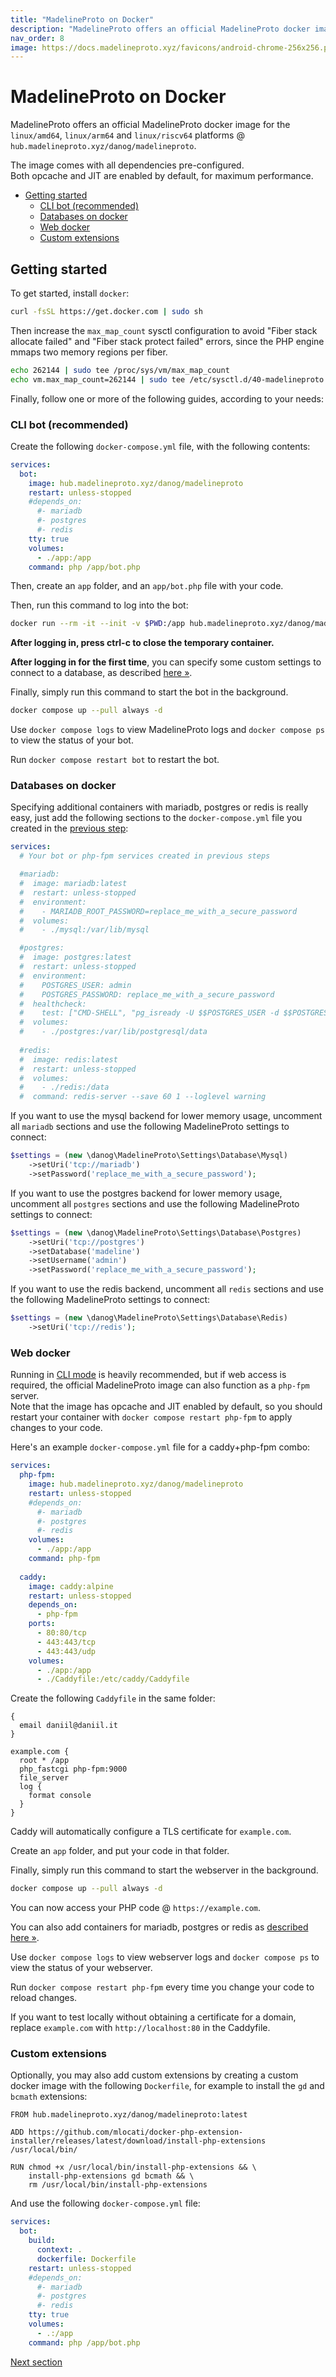 ```yaml
---
title: "MadelineProto on Docker"
description: "MadelineProto offers an official MadelineProto docker image for the linux/amd64, linux/arm64 and linux/riscv64 platforms @ hub.madelineproto.xyz/danog/madelineproto.  "
nav_order: 8
image: https://docs.madelineproto.xyz/favicons/android-chrome-256x256.png
---
```

# MadelineProto on Docker

MadelineProto offers an official MadelineProto docker image for the `linux/amd64`, `linux/arm64` and `linux/riscv64` platforms @ `hub.madelineproto.xyz/danog/madelineproto`.  

The image comes with all dependencies pre-configured.  
Both opcache and JIT are enabled by default, for maximum performance.  

* [Getting started](#getting-started)
  * [CLI bot (recommended)](#cli-bot-recommended)
  * [Databases on docker](#databases-on-docker)
  * [Web docker](#web-docker)
  * [Custom extensions](#custom-extensions)

## Getting started

To get started, install `docker`:

```bash
curl -fsSL https://get.docker.com | sudo sh
```

Then increase the `max_map_count` sysctl configuration to avoid "Fiber stack allocate failed" and "Fiber stack protect failed" errors, since the PHP engine mmaps two memory regions per fiber.  

```bash
echo 262144 | sudo tee /proc/sys/vm/max_map_count
echo vm.max_map_count=262144 | sudo tee /etc/sysctl.d/40-madelineproto.conf
```

Finally, follow one or more of the following guides, according to your needs:

### CLI bot (recommended)

Create the following `docker-compose.yml` file, with the following contents:

```yml
services:
  bot:
    image: hub.madelineproto.xyz/danog/madelineproto
    restart: unless-stopped
    #depends_on:
      #- mariadb
      #- postgres
      #- redis
    tty: true
    volumes:
      - ./app:/app
    command: php /app/bot.php
```

Then, create an `app` folder, and an `app/bot.php` file with your code.  

Then, run this command to log into the bot:

```bash
docker run --rm -it --init -v $PWD:/app hub.madelineproto.xyz/danog/madelineproto php /app/bot.php
```

**After logging in, press ctrl-c to close the temporary container.**

**After logging in for the first time**, you can specify some custom settings to connect to a database, as described [here &raquo;](#databases-on-docker).  

Finally, simply run this command to start the bot in the background.

```bash
docker compose up --pull always -d
```

Use `docker compose logs` to view MadelineProto logs and `docker compose ps` to view the status of your bot.  

Run `docker compose restart bot` to restart the bot.  

### Databases on docker

Specifying additional containers with mariadb, postgres or redis is really easy, just add the following sections to the `docker-compose.yml` file you created in the [previous step](#cli-bot-recommended):

```yml
services:
  # Your bot or php-fpm services created in previous steps

  #mariadb:
  #  image: mariadb:latest
  #  restart: unless-stopped
  #  environment:
  #    - MARIADB_ROOT_PASSWORD=replace_me_with_a_secure_password
  #  volumes:
  #    - ./mysql:/var/lib/mysql

  #postgres:
  #  image: postgres:latest
  #  restart: unless-stopped
  #  environment:
  #    POSTGRES_USER: admin
  #    POSTGRES_PASSWORD: replace_me_with_a_secure_password
  #  healthcheck:
  #    test: ["CMD-SHELL", "pg_isready -U $$POSTGRES_USER -d $$POSTGRES_DB"]
  #  volumes:
  #    - ./postgres:/var/lib/postgresql/data
  
  #redis:
  #  image: redis:latest
  #  restart: unless-stopped
  #  volumes:
  #    - ./redis:/data
  #  command: redis-server --save 60 1 --loglevel warning

```

If you want to use the mysql backend for lower memory usage, uncomment all `mariadb` sections and use the following MadelineProto settings to connect:

```php
$settings = (new \danog\MadelineProto\Settings\Database\Mysql)
    ->setUri('tcp://mariadb')
    ->setPassword('replace_me_with_a_secure_password');
```

If you want to use the postgres backend for lower memory usage, uncomment all `postgres` sections and use the following MadelineProto settings to connect:

```php
$settings = (new \danog\MadelineProto\Settings\Database\Postgres)
    ->setUri('tcp://postgres')
    ->setDatabase('madeline')
    ->setUsername('admin')
    ->setPassword('replace_me_with_a_secure_password');
```

If you want to use the redis backend, uncomment all `redis` sections and use the following MadelineProto settings to connect:

```php
$settings = (new \danog\MadelineProto\Settings\Database\Redis)
    ->setUri('tcp://redis');
```

### Web docker

Running in [CLI mode](#cli-bot-recommended) is heavily recommended, but if web access is required, the official MadelineProto image can also function as a `php-fpm` server.  
Note that the image has opcache and JIT enabled by default, so you should restart your container with `docker compose restart php-fpm` to apply changes to your code.

Here's an example `docker-compose.yml` file for a caddy+php-fpm combo:

```yml
services:
  php-fpm:
    image: hub.madelineproto.xyz/danog/madelineproto
    restart: unless-stopped
    #depends_on:
      #- mariadb
      #- postgres
      #- redis
    volumes:
      - ./app:/app
    command: php-fpm
  
  caddy:
    image: caddy:alpine
    restart: unless-stopped
    depends_on:
      - php-fpm
    ports:
      - 80:80/tcp
      - 443:443/tcp
      - 443:443/udp
    volumes:
      - ./app:/app
      - ./Caddyfile:/etc/caddy/Caddyfile
```

Create the following `Caddyfile` in the same folder:

```
{
  email daniil@daniil.it
}

example.com {
  root * /app
  php_fastcgi php-fpm:9000
  file_server
  log {
    format console
  }
}
```

Caddy will automatically configure a TLS certificate for `example.com`.  

Create an `app` folder, and put your code in that folder.  

Finally, simply run this command to start the webserver in the background.

```bash
docker compose up --pull always -d
```

You can now access your PHP code @ `https://example.com`.  

You can also add containers for mariadb, postgres or redis as [described here &raquo;](#databases-on-docker).  

Use `docker compose logs` to view webserver logs and `docker compose ps` to view the status of your webserver.  

Run `docker compose restart php-fpm` every time you change your code to reload changes.

If you want to test locally without obtaining a certificate for a domain, replace `example.com` with `http://localhost:80` in the Caddyfile.  

### Custom extensions

Optionally, you may also add custom extensions by creating a custom docker image with the following `Dockerfile`, for example to install the `gd` and `bcmath` extensions:

```
FROM hub.madelineproto.xyz/danog/madelineproto:latest

ADD https://github.com/mlocati/docker-php-extension-installer/releases/latest/download/install-php-extensions /usr/local/bin/

RUN chmod +x /usr/local/bin/install-php-extensions && \
    install-php-extensions gd bcmath && \
    rm /usr/local/bin/install-php-extensions
```

And use the following `docker-compose.yml` file:

```yml
services:
  bot:
    build:
      context: .
      dockerfile: Dockerfile
    restart: unless-stopped
    #depends_on:
      #- mariadb
      #- postgres
      #- redis
    tty: true
    volumes:
      - .:/app
    command: php /app/bot.php
```

<a href="https://docs.madelineproto.xyz/docs/INSTALLATION.html">Next section</a>